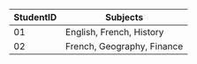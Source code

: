 | StudentID | Subjects |
|---|---|
| 01 | English, French, History |
| 02 | French, Geography, Finance |
